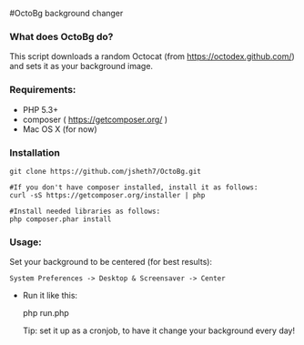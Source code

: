 #OctoBg background changer

### What does OctoBg do?

This script downloads a random Octocat (from https://octodex.github.com/) and sets it as your background image.

### Requirements:

* PHP 5.3+
* composer ( https://getcomposer.org/ )
* Mac OS X (for now)

### Installation

    git clone https://github.com/jsheth7/OctoBg.git
    
    #If you don't have composer installed, install it as follows:
    curl -sS https://getcomposer.org/installer | php
    
    #Install needed libraries as follows:
    php composer.phar install
   
### Usage:

Set your background to be centered (for best results): 

    System Preferences -> Desktop & Screensaver -> Center
 
* Run it like this:

  php run.php
  
  Tip: set it up as a cronjob, to have it change your background every day!
